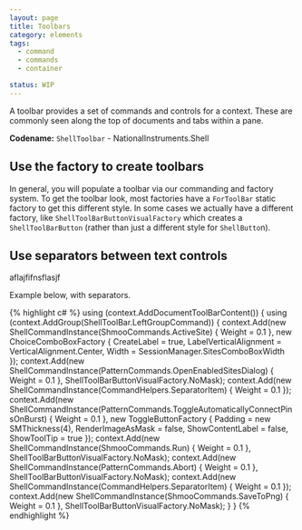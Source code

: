 ```yaml
---
layout: page
title: Toolbars
category: elements
tags:
  - command
  - commands
  - container

status: WIP
---
```


A toolbar provides a set of commands and controls for a context. These are commonly seen along the top of documents and tabs within a pane.

**Codename:** `ShellToolbar` - NationalInstruments.Shell

## Use the factory to create toolbars
In general, you will populate a toolbar via our commanding and factory system. To get the toolbar look, most factories have a `ForToolBar` static factory to get this different style. In some cases we actually have a different factory, like `ShellToolBarButtonVisualFactory` which creates a `ShellToolBarButton` (rather than just a different style for `ShellButto`n). 

## Use separators between text controls
aflajfifnsflasjf

Example below, with separators.

{% highlight c# %}
using (context.AddDocumentToolBarContent())
{
  using (context.AddGroup(ShellToolBar.LeftGroupCommand))
  {
    context.Add(new ShellCommandInstance(ShmooCommands.ActiveSite) { Weight = 0.1 },
      new ChoiceComboBoxFactory { CreateLabel = true, LabelVerticalAlignment = VerticalAlignment.Center, Width = SessionManager.SitesComboBoxWidth });
    context.Add(new ShellCommandInstance(PatternCommands.OpenEnabledSitesDialog) { Weight = 0.1 }, ShellToolBarButtonVisualFactory.NoMask);
    context.Add(new ShellCommandInstance(CommandHelpers.SeparatorItem) { Weight = 0.1 });
    context.Add(new ShellCommandInstance(PatternCommands.ToggleAutomaticallyConnectPinsOnBurst) { Weight = 0.1 },
      new ToggleButtonFactory { Padding = new SMThickness(4), RenderImageAsMask = false, ShowContentLabel = false, ShowToolTip = true });
    context.Add(new ShellCommandInstance(ShmooCommands.Run) { Weight = 0.1 }, ShellToolBarButtonVisualFactory.NoMask);
    context.Add(new ShellCommandInstance(PatternCommands.Abort) { Weight = 0.1 }, ShellToolBarButtonVisualFactory.NoMask);
    context.Add(new ShellCommandInstance(CommandHelpers.SeparatorItem) { Weight = 0.1 });
    context.Add(new ShellCommandInstance(ShmooCommands.SaveToPng) { Weight = 0.1 }, ShellToolBarButtonVisualFactory.NoMask);
  }
}
{% endhighlight %}